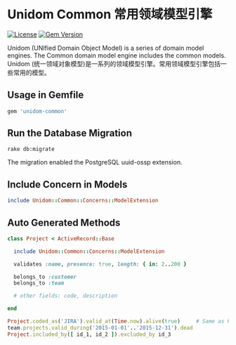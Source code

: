 # Unidom Common 常用领域模型引擎

[![License](https://img.shields.io/badge/license-MIT-green.svg)](http://opensource.org/licenses/MIT)
[![Gem Version](https://badge.fury.io/rb/unidom-common.svg)](https://badge.fury.io/rb/unidom-common)

Unidom (UNIfied Domain Object Model) is a series of domain model engines. The Common domain model engine includes the common models.
Unidom (统一领域对象模型)是一系列的领域模型引擎。常用领域模型引擎包括一些常用的模型。

## Usage in Gemfile
```ruby
gem 'unidom-common'
```

## Run the Database Migration
```shell
rake db:migrate
```
The migration enabled the PostgreSQL uuid-ossp extension.

## Include Concern in Models
```ruby
include Unidom::Common::Concerns::ModelExtension
```

## Auto Generated Methods
```ruby
class Project < ActiveRecord::Base

  include Unidom::Common::Concerns::ModelExtension

  validates :name, presence: true, length: { in: 2..200 }

  belongs_to :customer
  belongs_to :team

  # other fields: code, description

end

Project.coded_as('JIRA').valid_at(Time.now).alive(true)     # Same as Project.coded_as('JIRA').valid_at.alive
team.projects.valid_during('2015-01-01'..'2015-12-31').dead
Project.included_by([ id_1, id_2 ]).excluded_by id_3
```
